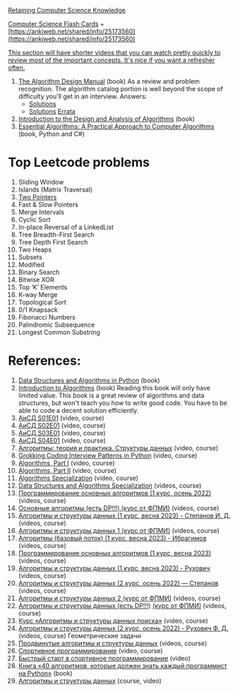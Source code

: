 
[Retaining Computer Science Knowledge](https://startupnextdoor.com/retaining-computer-science-knowledge/)

[Computer Science Flash Cards](https://github.com/jwasham/computer-science-flash-cards) + [https://ankiweb.net/shared/info/25173560](https://ankiweb.net/shared/info/25173560)

[This section will have shorter videos that you can watch pretty quickly to review most of the important concepts. It's nice if you want a refresher often.](https://github.com/Ilyushin/google-interview-university#final-review)


1. [The Algorithm Design Manual](http://libgen.rs/book/index.php?md5=FB25C0A3E04F12F61B5DB0EB0426DBBF) (book)
    As a review and problem recognition. The algorithm catalog portion is well beyond the scope of difficulty you'll get in an interview.
    Answers:
    - [Solutions](http://www.algorithm.cs.sunysb.edu/algowiki/index.php/The_Algorithms_Design_Manual_(Second_Edition))
    - [Solutions](http://blog.panictank.net/category/algorithmndesignmanualsolutions/page/2/)
    [Errata](http://www3.cs.stonybrook.edu/~skiena/algorist/book/errata)
2. [Introduction to the Design and Analysis of Algorithms](http://libgen.rs/book/index.php?md5=DB35F6BB85E7EA36A785C198BC674F54) (book)
3. [Essential Algorithms: A Practical Approach to Computer Algorithms](http://libgen.rs/book/index.php?md5=D38E29BD3AA485E5CDFDA1A93699D64A) (book, Python and C#)

# Top Leetcode problems

1. Sliding Window
3. Islands (Matrix Traversal)
4. [Two Pointers](Two%20Pointers.md)
5. Fast & Slow Pointers
6. Merge Intervals
7. Cyclic Sort
8. In-place Reversal of a LinkedList
9. Tree Breadth-First Search
10. Tree Depth First Search
11. Two Heaps
12. Subsets
13. Modified
14. Binary Search
15. Bitwise XOR
16. Top ‘K’ Elements
17. K-way Merge
18. Topological Sort
19. 0/1 Knapsack
20. Fibonacci Numbers
21. Palindromic Subsequence
22. Longest Common Substring

# References:

1. [Data Structures and Algorithms in Python](http://library.lol/main/D32F9C32D0C494496DCDA7843F0C5B43) (book)
2. [Introduction to Algorithms](https://www.amazon.com/Introduction-Algorithms-fourth-Thomas-Cormen/dp/026204630X) (book) Reading this book will only have limited value. This book is a great review of algorithms and data structures, but won't teach you how to write good code. You have to be able to code a decent solution efficiently.
3. [АиСД S01E01](https://www.youtube.com/watch?v=ux2MQ2DJAXk&list=PLrS21S1jm43jtiCPtU2xu8v8NQcbFRVX4) (video, course)
4. [АиСД S02E01](https://www.youtube.com/watch?v=wFx6HAfJEnI&list=PLrS21S1jm43iUIpR51VCJgxY1MjwS-pAZ) (video, course)
5. [АиСД S03E01](https://www.youtube.com/watch?v=Iw3U-7soTzc&list=PLrS21S1jm43gpHkErn2Ecel6dvio5e6EO) (video, course)
6. [АиСД S04E01](https://www.youtube.com/watch?v=6rNWE9IuO4c&list=PLrS21S1jm43jQQWGLI228zanoVzu3RkGY) (video, course)
7. [Алгоритмы: теория и практика. Структуры данных](https://stepik.org/course/1547/promo#toc) (video, course)
8. [Grokking Coding Interview Patterns in Python](https://www.educative.io/courses/grokking-coding-interview-patterns-python) (video, course)
9. [Algorithms, Part I](https://www.coursera.org/learn/algorithms-part1) (video, course)
10. [Algorithms, Part II](https://www.coursera.org/learn/algorithms-part2) (video, course)
11. [Algorithms Specialization](https://www.coursera.org/specializations/algorithms) (video, course)
12. [Data Structures and Algorithms Specialization](https://www.coursera.org/specializations/data-structures-algorithms) (videos, course)
13. [Программирование основных алгоритмов (1 курс, осень 2022)](https://www.youtube.com/playlist?list=PL4_hYwCyhAvbPEUM7bPJGR5pUzJL5YvQw) (videos, course)
14. [Основные алгоритмы (есть DP!!!) (курс от ФПМИ)](https://www.youtube.com/watch?v=Ydst0Ld-2xE&list=PL4_hYwCyhAvYmAr9XTqxfJmTEBFRVNJoA) (videos, course)
15. [Алгоритмы и структуры данных (1 курс, весна 2023) - Степанов И. Д.](https://www.youtube.com/playlist?list=PL4_hYwCyhAvZSdTWba4rwTlmdMwqf0gEd) (videos, course)
16. [Алгоритмы и структуры данных 1 (курс от ФПМИ)](https://www.youtube.com/watch?v=NnoBrUQCV0Q&list=PL4_hYwCyhAvYqSADD82AQhUFk-0GtY-UC) (videos, course)
17. [Алгоритмы (базовый поток) (1 курс, весна 2023) - Ибрагимов](https://www.youtube.com/playlist?list=PL4_hYwCyhAvYnTuFntl1nQARzYfa7fryW) (videos, course)
18. [Программирование основных алгоритмов (1 курс, весна 2023)](https://www.youtube.com/playlist?list=PL4_hYwCyhAvZZ_DqJ7mS_xyG_AsyerfdB) (videos, course)
19. [Алгоритмы и структуры данных (1 курс, весна 2023) - Рухович](https://www.youtube.com/playlist?list=PL4_hYwCyhAvZAho3t-z48Y2UkeraLACf3) (videos, course)
20. [Алгоритмы и структуры данных (2 курс, осень 2022) — Степанов](https://www.youtube.com/playlist?list=PL4_hYwCyhAvaAajkilVk9Pm_xDGnwLR-3) (videos, course)
21. [Алгоритмы и структуры данных 2 (курс от ФПМИ)](https://www.youtube.com/watch?v=-ulfkKxYJ1I&list=PL4_hYwCyhAvYVJNXV2kk55cQQ7-vIh9yK) (videos, course)
22. [Алгоритмы и структуры данных (есть DP!!!)](https://www.youtube.com/watch?v=RLqnQJXo9L8&list=PL4_hYwCyhAvasUkSNdsUKoqcWpw9xl3i1) [(курс от ФПМИ)](https://www.youtube.com/watch?v=-ulfkKxYJ1I&list=PL4_hYwCyhAvYVJNXV2kk55cQQ7-vIh9yK) (videos, course)
23. [Курс «Алгоритмы и структуры данных поиска»](https://www.youtube.com/playlist?list=PLJOzdkh8T5koEPv-R5W0ovmL_T2BjB1HX) (video, course)
24. [Алгоритмы и структуры данных (2 курс, осень 2022) - Рухович Ф. Д.](https://www.youtube.com/playlist?list=PL4_hYwCyhAvYcG_QJnYZQeGvKwJNe62gC) (videos, course) Геометрические задачи
25. [Продвинутые алгоритмы и структуры данных](https://www.youtube.com/watch?v=BVdHVGXvDcg&list=PL4_hYwCyhAvaFvdV1vXlRtUY8l4Iqx5WH) (videos, course)
26. [Спортивное программирование](https://stepik.org/course/53634/promo#toc) (video, course)
27. [Быстрый старт в спортивное программирование](https://stepik.org/course/64454/promo#toc) (video)
28. [Книга «40 алгоритмов, которые должен знать каждый программист на Python»](https://habr.com/ru/companies/piter/articles/719228/) (book)
29. [Алгоритмы и структуры данных](https://shultais.education/courses/algo) (course, video)
